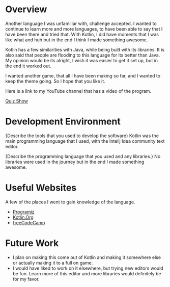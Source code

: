 # Overview

Another language I was unfamiliar with, challenge accepted. I wanted to continue to learn more and more languages,
to have been able to say that I have been there and tried that. With Kotlin, I did have moments that I was like what and huh
but in the end I think I made something awesome.

Kotlin has a few similarities with Java, while being built with its libraries. It is also said that people are flooding to this language for its better than Java. 
My opinion would be its alright, I wish it was easier to get it set up, but in the end it worked out. 

I wanted another game, that all I have been making so far, and I wanted to keep the theme going. So I hope that you like it. 

Here is a link to my YouTube channel that has a video of the program. 

[Quiz Show](https://youtu.be/RQzGFWEk8x8)

# Development Environment

{Describe the tools that you used to develop the software}
Kotlin was the main programming language that I used, with the Intellj Idea community text editor. 

{Describe the programming language that you used and any libraries.}
No libraries were used in the journey but in the end I made something awesome. 

# Useful Websites

A few of the places I went to gain knowledge of the language. 
* [Programiz](https://www.programiz.com/kotlin-programming)
* [Kotlin.Org](https://kotlinlang.org/)
* [freeCodeCamp](https://youtu.be/F9UC9DY-vIU)

# Future Work

* I plan on making this come out of Kotlin and making it somewhere else or actually making it to a full on game. 
* I would have liked to work on it elsewhere, but trying new editors would be fun. Learn more of this editor and more libraries would definitely be for my favor. 
